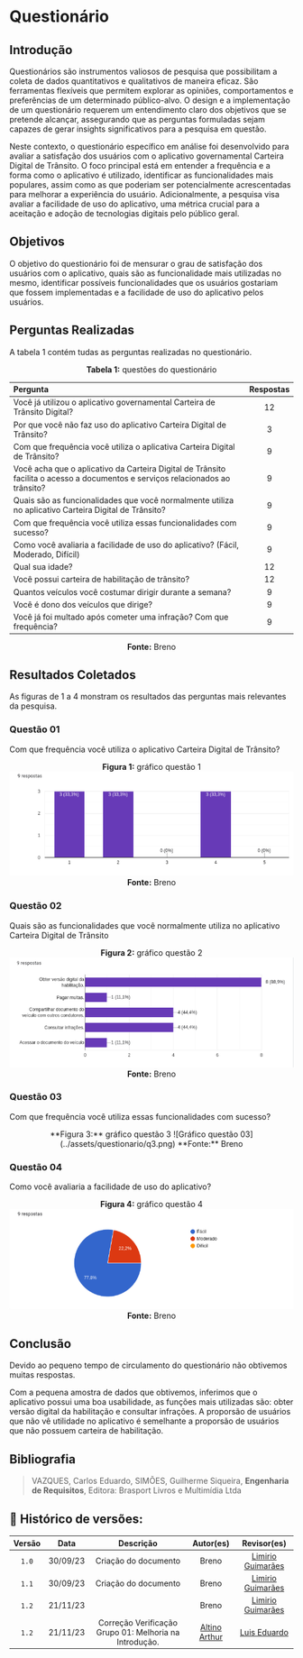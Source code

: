 # Questionário

## Introdução


Questionários são instrumentos valiosos de pesquisa que possibilitam a coleta de dados quantitativos e qualitativos de maneira eficaz. São ferramentas flexíveis que permitem explorar as opiniões, comportamentos e preferências de um determinado público-alvo. O design e a implementação de um questionário requerem um entendimento claro dos objetivos que se pretende alcançar, assegurando que as perguntas formuladas sejam capazes de gerar insights significativos para a pesquisa em questão.

Neste contexto, o questionário específico em análise foi desenvolvido para avaliar a satisfação dos usuários com o aplicativo governamental Carteira Digital de Trânsito. O foco principal está em entender a frequência e a forma como o aplicativo é utilizado, identificar as funcionalidades mais populares, assim como as que poderiam ser potencialmente acrescentadas para melhorar a experiência do usuário. Adicionalmente, a pesquisa visa avaliar a facilidade de uso do aplicativo, uma métrica crucial para a aceitação e adoção de tecnologias digitais pelo público geral.

## Objetivos

O objetivo do questionário foi de mensurar o grau de satisfação dos usuários com o aplicativo,
quais são as funcionalidade mais utilizadas no mesmo, identificar possíveis funcionalidades que
os usuários gostariam que fossem implementadas e a facilidade de uso do aplicativo pelos usuários.

## Perguntas Realizadas

A tabela 1 contém tudas as perguntas realizadas no questionário.

<center>

**Tabela 1:** questões do questionário

|Pergunta|Respostas|
|:--|:-:|
|Você já utilizou o aplicativo governamental Carteira  de Trânsito Digital? | 12
|Por que você não faz uso do aplicativo Carteira Digital de Trânsito?       | 3
|Com que frequência você utiliza o aplicativa Carteira Digital de Trânsito? | 9
|Você acha que o aplicativo da Carteira Digital de Trânsito facilita o acesso a documentos e serviços relacionados ao trânsito? | 9
|Quais são as funcionalidades que você normalmente utiliza no aplicativo Carteira Digital de Trânsito? | 9
|Com que frequência você utiliza essas funcionalidades com sucesso?         | 9
|Como você avaliaria a facilidade de uso do aplicativo? (Fácil, Moderado, Difícil) | 9
|Qual sua idade?    | 12
|Você possui carteira de habilitação de trânsito?   | 12
|Quantos veículos você costumar dirigir durante a semana?   | 9
|Você é dono dos veículos que dirige?   | 9
|Você já foi multado após cometer uma infração? Com que frequência? | 9

**Fonte:** Breno

</center>


## Resultados Coletados

As figuras de 1 a 4 monstram os resultados das perguntas mais relevantes da pesquisa.

### Questão 01

Com que frequência você utiliza o aplicativo Carteira Digital de Trânsito?

<center>

**Figura 1:** gráfico questão 1
![Gráfico questão 01](../assets/questionario/q1.png)
**Fonte:** Breno

</center>

### Questão 02

Quais são as funcionalidades que você normalmente utiliza no aplicativo Carteira
Digital de Trânsito

<center>

**Figura 2:** gráfico questão 2
![Gráfico questão 02](../assets/questionario/q2.png)
**Fonte:** Breno

</center>

### Questão 03

Com que frequência você utiliza essas funcionalidades com sucesso?

<center>
**Figura 3:** gráfico questão 3
![Gráfico questão 03](../assets/questionario/q3.png)
**Fonte:** Breno

</center>

### Questão 04

Como você avaliaria a facilidade de uso do aplicativo?

<center>

**Figura 4:** gráfico questão 4
![Gráfico questão 04](../assets/questionario/q4.png)
**Fonte:** Breno

</center>

## Conclusão

Devido ao pequeno tempo de circulamento do questionário não obtivemos muitas respostas.

Com a pequena amostra de dados que obtivemos, inferimos que o aplicativo possui uma boa usabilidade,
as funções mais utilizadas são: obter versão digital da habilitação e consultar infrações.
A proporsão de usuários que não vê utilidade no aplicativo é semelhante a proporsão de usuários que não possuem
carteira de habilitação.

## Bibliografia

> VAZQUES, Carlos Eduardo, SIMÕES, Guilherme Siqueira, **Engenharia de Requisitos**, Editora: Brasport Livros e Multimídia Ltda<br/>

## 📑 Histórico de versões:

<center>

| Versão |    Data    |    Descrição                | Autor(es)     |    Revisor(es) |                  
|:-----: | :--------: | :-------------:             | :--------:    | :-------------:| 
| `1.0`    | 30/09/23   | Criação do documento        | Breno         | [Limirio Guimarães](https://github.com/LimirioGuimaraes)      |
| `1.1`    | 30/09/23   | Criação do documento        | Breno         | [Limirio Guimarães](https://github.com/LimirioGuimaraes)      |
| `1.2`    | 21/11/23   |         | Breno         | [Limirio Guimarães](https://github.com/LimirioGuimaraes)      |
| `1.2`    | 21/11/23   |Correção Verificação Grupo 01: Melhoria na Introdução. | [Altino Arthur](https://github.com/arthurrochamoreira) | [Luis Eduardo](https://github.com/LuisMiranda10) |

</center>
